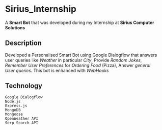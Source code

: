 # Sirius_Internship
A **Smart Bot** that was developed during my Internship at **Sirius Computer Solutions**
## Description
Developed a Personalised Smart Bot using Google Dialogflow that answers user
queries like _Weather_ in particular _City_, Provide _Random Jokes_, _Remember User Preferences_ for
_Ordering Food_ (Pizza), Answer _general User queries_. This bot is enhanced with _WebHooks_

## Technology
```
Google Dialogflow
Node.js
Express.js
MongoDB
Mongoose
OpenWeather API
Serp Search API

```
